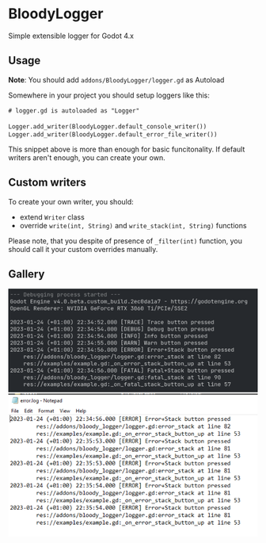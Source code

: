 # BloodyLogger
Simple extensible logger for Godot 4.x

## Usage

**Note**: You should add `addons/BloodyLogger/logger.gd` as Autoload

Somewhere in your project you should setup loggers like this:

```gdscript
# logger.gd is autoloaded as "Logger"

Logger.add_writer(BloodyLogger.default_console_writer())
Logger.add_writer(BloodyLogger.default_error_file_writer())
```

This snippet above is more than enough for basic funcitonality. If default writers aren't enough, you can create your own.

## Custom writers

To create your own writer, you should:
* extend `Writer` class
* override `write(int, String)` and `write_stack(int, String)` functions

Please note, that you despite of presence of `_filter(int)` function, you should call it your custom overrides manually.

## Gallery

![Console output example](img/console_output.png)
![File output example](img/file_output.png)
